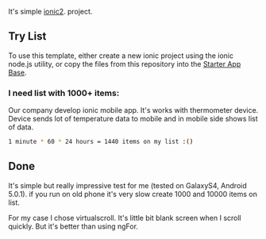 It's simple [ionic2](https://github.com/driftyco/ionic2-app-base). project. 

## Try List

To use this template, either create a new ionic project using the ionic node.js utility, or copy the files from this repository into the [Starter App Base](https://github.com/driftyco/ionic2-app-base).

### I need list with 1000+ items:

Our company develop ionic mobile app. It's works with thermometer device.
Device sends lot of temperature data to mobile and in mobile side shows list of data. 

```bash
1 minute * 60 * 24 hours = 1440 items on my list :()
```

## Done

It's simple but really impressive test for me (tested on GalaxyS4, Android 5.0.1). 
if you run on old phone it's very slow create 1000 and 10000 items on list.

For my case I chose virtualscroll. It's little bit blank screen when I scroll quickly. But it's better than using ngFor. 

